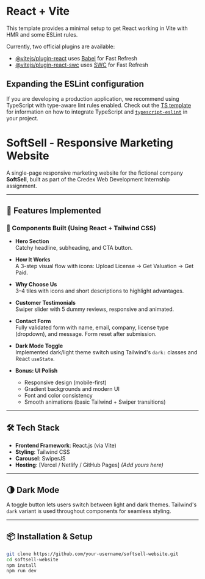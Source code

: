 # React + Vite

This template provides a minimal setup to get React working in Vite with HMR and some ESLint rules.

Currently, two official plugins are available:

- [@vitejs/plugin-react](https://github.com/vitejs/vite-plugin-react/blob/main/packages/plugin-react) uses [Babel](https://babeljs.io/) for Fast Refresh
- [@vitejs/plugin-react-swc](https://github.com/vitejs/vite-plugin-react/blob/main/packages/plugin-react-swc) uses [SWC](https://swc.rs/) for Fast Refresh

## Expanding the ESLint configuration

If you are developing a production application, we recommend using TypeScript with type-aware lint rules enabled. Check out the [TS template](https://github.com/vitejs/vite/tree/main/packages/create-vite/template-react-ts) for information on how to integrate TypeScript and [`typescript-eslint`](https://typescript-eslint.io) in your project.

# SoftSell - Responsive Marketing Website

A single-page responsive marketing website for the fictional company **SoftSell**, built as part of the Credex Web Development Internship assignment.

---

## 🚀 Features Implemented

### 🔧 Components Built (Using React + Tailwind CSS)

- **Hero Section**  
  Catchy headline, subheading, and CTA button.

- **How It Works**  
  A 3-step visual flow with icons: Upload License → Get Valuation → Get Paid.

- **Why Choose Us**  
  3–4 tiles with icons and short descriptions to highlight advantages.

- **Customer Testimonials**  
  Swiper slider with 5 dummy reviews, responsive and animated.

- **Contact Form**  
  Fully validated form with name, email, company, license type (dropdown), and message. Form reset after submission.

- **Dark Mode Toggle**  
  Implemented dark/light theme switch using Tailwind's `dark:` classes and React `useState`.

- **Bonus: UI Polish**
  - Responsive design (mobile-first)
  - Gradient backgrounds and modern UI
  - Font and color consistency
  - Smooth animations (basic Tailwind + Swiper transitions)

---

## 🛠️ Tech Stack

- **Frontend Framework**: React.js (via Vite)
- **Styling**: Tailwind CSS
- **Carousel**: SwiperJS
- **Hosting**: [Vercel / Netlify / GitHub Pages] *(Add yours here)*

---

## 🌗 Dark Mode

A toggle button lets users switch between light and dark themes. Tailwind's `dark` variant is used throughout components for seamless styling.

---

## 📦 Installation & Setup

```bash
git clone https://github.com/your-username/softsell-website.git
cd softsell-website
npm install
npm run dev

